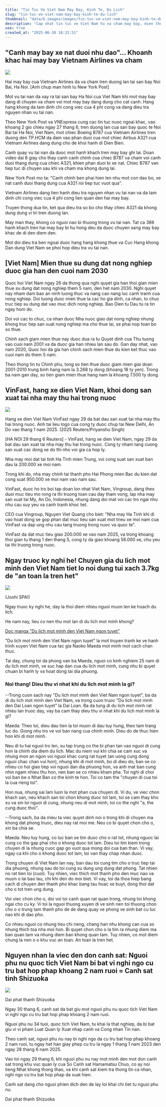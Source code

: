 ```yaml
---
title: "Tin Tuc Ve Viet Nam May Bay, Kinh Te, Du Lich"
slug: "tin-tuc-ve-viet-nam-may-bay-kinh-te-du-lich"
thumbnail: "data/6.images/images/tin-tuc-ve-viet-nam-may-bay-kinh-te-du-lich.webp"
description: "Cap nhat tin tuc ve Viet Nam Vu va cham may bay, mien thue dat nong nghiep, VinFast mo nha may, kinh nghiem du lich mot minh va vu bat giu nguoi cu tru bat hop phap."
use: true
created_at: "2025-06-30 18:32:51"
---
```


## "Canh may bay xe nat duoi nhu dao"... Khoanh khac hai may bay Vietnam Airlines va cham

![](/images/20250630-00000055-cnippou-000-1-view.webp)

Hai may bay cua Vietnam Airlines da va cham tren duong lan tai san bay Noi Bai, Ha Noi. [Anh chup man hinh tu New York Post]

Mot vu tai nan da xay ra tai san bay Ha Noi cua Viet Nam khi mot may bay dang di chuyen va cham voi mot may bay dang dung cho cat canh. Hang hang khong da tam dinh chi cong viec cua 4 phi cong va dang dieu tra nguyen nhan vu tai nan.

Theo New York Post va VNExpress cung cac tin tuc nuoc ngoai khac, vao khoang 2 gio chieu ngay 27 thang 6, tren duong lan cua san bay quoc te Noi Bai tai Ha Noi, Viet Nam, mot chiec Boeing B787 cua Vietnam Airlines tren duong den TP.HCM da dam vao phan duoi cua mot chiec Airbus A321 cua Vietnam Airlines dang dung cho de khoi hanh di Dien Bien.

Canh quay vu tai nan da duoc mot hanh khach tren may bay ghi lai. Doan video dai 8 giay cho thay canh canh chinh cua chiec B787 va cham voi canh duoi thang dung cua chiec A321, khien phan duoi bi xe nat. Chiec B787 van tiep tuc di chuyen sau khi va cham ma khong dung lai.

New York Post mo ta: "Canh chinh ben phai hien len nhu mot con dao bo, xe nat canh duoi thang dung cua A321 roi tiep tuc vuot qua".

Vietnam Airlines dang tien hanh dieu tra nguyen nhan vu tai nan va da tam dinh chi cong viec cua 4 phi cong lien quan den hai may bay.

Truyen thong dua tin, ket qua dieu tra so bo cho thay chiec A321 da khong dung dung vi tri tren duong lan.

May man thay, khong co nguoi nao bi thuong trong vu tai nan. Tat ca 386 hanh khach tren hai may bay bi hu hong deu da duoc chuyen sang may bay khac de di den diem den.

Mot doi dieu tra ben ngoai duoc hang hang khong thue va Cuc Hang khong Dan dung Viet Nam se phoi hop dieu tra vu tai nan.

## [Viet Nam] Mien thue su dung dat nong nghiep duoc gia han den cuoi nam 2030

Quoc hoi Viet Nam ngay 26 da thong qua nghi quyet gia han thoi gian mien thue su dung dat nong nghiep them 5 nam, den het nam 2030. Nghi quyet nay nham dam bao an ninh luong thuc va nang cao nang luc canh tranh cua nong nghiep. Doi tuong duoc mien thue la cac ho gia dinh, ca nhan, to chuc truc tiep su dung dat vao muc dich nong nghiep. Bao Dien tu Dau tu ra tin ngay hom do.

Doi voi cac to chuc, ca nhan duoc Nha nuoc giao dat nong nghiep nhung khong truc tiep san xuat nong nghiep ma cho thue lai, se phai nop toan bo so thue.

Chinh sach giam mien thue nay duoc dua ra tu Quyet dinh cua Thu tuong vao cuoi nam 2001 va da duoc gia han nhieu lan sau do. Gan day nhat, vao nam 2020, Quoc hoi da gia han chinh sach mien thue du kien ket thuc vao cuoi nam do them 5 nam.

Theo thong tin tu Chinh phu, tong so tien thue duoc giam mien giai doan 2001-2010 trung binh hang nam la 3.268 ty dong (khoang 18 ty yen). Trong ba nam gan day, so tien giam mien thue hang nam la khoang 7.500 ty dong.

## VinFast, hang xe dien Viet Nam, khoi dong san xuat tai nha may thu hai trong nuoc

![](/images/20250630-00000050-reut-000-1-view.webp)

Hang xe dien Viet Nam VinFast ngay 29 da bat dau san xuat tai nha may thu hai trong nuoc. Anh tai lieu logo cua cong ty duoc chup tai New Delhi, An Do vao thang 1 nam 2025. (2025 Reuters/Priyanshu Singh)

[HA NOI 29 thang 6 Reuters] - VinFast, hang xe dien Viet Nam, ngay 29 da bat dau san xuat tai nha may thu hai trong nuoc. Cong ty nham tang cuong san xuat cac dong xe do thi nho voi gia ca hop ly.

Nha may moi dat tai tinh Ha Tinh mien Trung, voi cong suat san xuat ban dau la 200.000 xe moi nam.

Trong khi do, nha may chinh tai thanh pho Hai Phong mien Bac du kien dat cong suat 950.000 xe moi nam vao nam sau.

VinFast, duoc ho tro boi tap doan lon nhat Viet Nam, Vingroup, dang theo duoi muc tieu mo rong ra thi truong toan cau day tham vong, lap nha may san xuat tai My, An Do, Indonesia, nhung dang doi mat voi cac tro ngai nhu nhu cau suy yeu va canh tranh khoc liet.

CEO cua Vingroup, Nguyen Viet Quang cho biet: "Nha may Ha Tinh khi di vao hoat dong se gop phan dat muc tieu san xuat mot trieu xe moi nam cua VinFast va dap ung nhu cau tang truong trong nuoc va quoc te".

VinFast da dat muc tieu giao 200.000 xe vao nam 2025, va trong khoang thoi gian tu thang 1 den thang 5, cong ty da giao khoang 56.000 xe, chu yeu tai thi truong trong nuoc.

## Ngay truoc ky nghi he! Chuyen gia du lich mot minh den Viet Nam tiet lo noi dung tui xach 3.7kg de "an toan la tren het" <Manga>

![](/images/20250630-01367571-jspa-000-2-view.webp)

(Joshi SPA!)

Ngay truoc ky nghi he, day la thoi diem nhieu nguoi muon len ke hoach du lich.

He nam nay, lieu co nen thu mot lan di du lich mot minh khong?

[Doc manga "Du lich mot minh den Viet Nam ngon tuyet"](https://joshi-spa.jp/?attachment_id=1367574)

"Du lich mot minh den Viet Nam ngon tuyet" la mot truyen tranh ke ve hanh trinh xuyen Viet Nam cua tac gia Naoko Maeda mot minh mot cach chan thuc.

Tai day, chung toi da phong van ba Maeda, nguoi co kinh nghiem 25 nam di du lich mot minh, ve suc hap dan cua du lich mot minh, cung nhu bi quyet chuan bi hanh ly va hoat dong tai dia phuong.

### Noi thang! Dieu thu vi nhat khi du lich mot minh la gi?

--Trong cuon sach nay "Du lich mot minh den Viet Nam ngon tuyet", ba da di du lich mot minh den Viet Nam, va trong cuon truoc "Du lich mot minh den Dai Loan ngon tuyet" la Dai Loan. Ba da tung di du lich mot minh rat nhieu lan truoc day, vay ba cam thay dieu thu vi nhat khi du lich mot minh la gi?

Maeda: Theo toi, dieu dau tien la toi muon di dau tuy hung, theo tam trang luc do. Giong nhu tro ve voi ban nang cua chinh minh. Dieu do de thuc hien hon khi di mot minh.

Neu di tu hai nguoi tro len, su tap trung co the bi phan tan vao nguoi di cung hon la chinh dia diem du lich. Mac du niem vui khi chia se cam xuc va nhung mon an ngon voi nguoi khac cung rat tuyet (an uong cung dong nguoi chac chan vui hon), nhung khi di mot minh, bo di dieu do, ban se co nhieu co hoi giao tiep voi nguoi dan dia phuong hon, va anh mat ban cung nhin ngam nhieu thu hon, nen ban se co nhieu kham pha. Toi nghi di choi voi ban be o Nhat Ban co the kinh te hon. Toi co tam the "chuyen di cua toi la cua rieng toi".

Hon nua, nhung sai lam luon la mot phan cua chuyen di. Vi du, ve viec chon khach san, neu khach san toi chon khong duoc tot lam, toi se cam thay kho xu va xin loi nguoi di cung, nhung neu di mot minh, toi co the nghi "a, the cung duoc thoi".

--Trong sach, ba da mieu ta viec quyet dinh noi o trong khi di chuyen ma khong dat phong truoc, dieu nay rat moi me. Neu co bi quyet chon cho o, xin ba chia se.

Maeda: Neu tuy hung, co luc ban se tim duoc cho o rat tot, nhung nguoc lai cung co the gap phai cho o khong duoc tot lam. Dieu toi tim kiem trong chuyen di la nhung cuoc gap go vuot qua mong doi cua ban than. Vi vay, ngay ca khi cho o khong duoc tot lam, toi van thay chap nhan duoc.

Trong chuyen di Viet Nam lan nay, ban dau toi cung tim cho o truc tiep tai dia phuong, nhung sau do toi cung su dung ung dung dat phong. Tat nhien no rat tien loi (cuoi). Tuy nhien, viec thich mot thanh pho den muc nao va muon o lai bao lau, chi khi den do moi biet. Vi vay, toi da thoa hiep bang cach di chuyen den thanh pho khac bang tau hoac xe buyt, dong thoi dat cho o tot tren ung dung.

Voi viec chon cho o, doi voi toi canh quan rat quan trong, nhung toi khong ngai cho cu ky. Vi toi la nguoi thuong xuyen di ve sinh nen toi thuong chon cho o o trung tam thanh pho de de dang quay ve phong ve sinh bat cu luc nao khi di dao pho.

Co nhieu nguoi co nhung tieu chi rieng, chang han nhu khong can cua so nhung thich toa nha moi hon. Bi quyet chon cho o la tim ra nhung diem ma ban quan tam va nhung diem ban khong quan tam. Tuy nhien, co mot diem chung la nen o o khu vuc an toan. An toan la tren het.

## Nguyen nhan la viec den don canh sat: Nguoi phu nu quoc tich Viet Nam bi bat vi nghi ngo cu tru bat hop phap khoang 2 nam ruoi = Canh sat tinh Shizuoka

![](/images/20250630-22010951-sbsv-000-1-view.webp)

Dai phat thanh Shizuoka

Ngay 30 thang 6, canh sat da bat giu mot nguoi phu nu quoc tich Viet Nam vi nghi ngo cu tru bat hop phap khoang 2 nam ruoi.

Nguoi phu nu 34 tuoi, quoc tich Viet Nam, tu khai la that nghiep, da bi bat giu vi vi pham Luat Quan ly Xuat nhap canh va Cong nhan Tin nan.

Theo canh sat, nguoi phu nu nay bi nghi ngo da cu tru bat hop phap khoang 2 nam ruoi, tu ngay het han giay phep cu tru la ngay 1 thang 1 nam 2023 den ngay 28 thang 6 nam 2025.

Vao toi ngay 29 thang 6, khi nguoi phu nu nay mot minh den mot don canh sat trong khu vuc quan ly cua So Canh sat Hamamatsu Chuo, co ay noi tieng Nhat khong thong thao, va khi canh sat kiem tra thong tin ca nhan, nghi ngo cu tru bat hop phap da xuat hien.

Canh sat dang cho nguoi phien dich den de lay loi khai chi tiet tu nguoi phu nu.

Dai phat thanh Shizuoka
